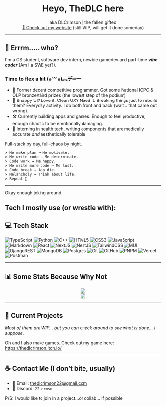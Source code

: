 <h1 align="center">Heyo, TheDLC here</h1>
<p align="center">
  aka DLCrimson | the fallen gifted
  <br/>
  <a href="https://thedlcrimson.vercel.app/">🔗 Check out my website</a> (still WIP, will get it done someday)
</p>

---

## 🗿 Errrm..... who?

I'm a CS student, software dev intern, newbie gamedev and part-time ***vibe coder*** (Am I a SWE yet?).

### Time to flex a bit (๑`^´๑)︻デ═一
- 🧩 Former decent competitive programmer. Got some National ICPC & OLP bronze/third prizes (the lowest step of the podium)
- 🧠 Snappy UI? Love it. Clean UX? Need it. Breaking things just to rebuild them? Everyday activity. I do both front and back (wait... that came out wrong).
- 🛠️ Currently building apps and games. Enough to feel productive, enough chaotic to be emotionally damaging.
- 🏥 Interning in health tech, writing components that are medically accurate *and* aesthetically tolerable

Full-stack by day, full-chaos by night.

```trmnl
> Me make plan → Me motivate.  
> Me write code → Me determinate.  
> Code work → Me happy.  
> Me write more code → Me lust.  
> Code break → App die.  
> Melancholy → Think about life.  
> Repeat 🔁
```
---

Okay enough joking around
## Tech I mostly use (or wrestle with):

## 💻 Tech Stack

![TypeScript](https://img.shields.io/badge/typescript-%23007ACC.svg?style=flat&logo=typescript&logoColor=white)
![Python](https://img.shields.io/badge/python-3670A0?style=flat&logo=python&logoColor=ffdd54)
![C++](https://img.shields.io/badge/c++-%2300599C.svg?style=flat&logo=c%2B%2B&logoColor=white)
![HTML5](https://img.shields.io/badge/html5-%23E34F26.svg?style=flat&logo=html5&logoColor=white)
![CSS3](https://img.shields.io/badge/css3-%231572B6.svg?style=flat&logo=css3&logoColor=white)
![JavaScript](https://img.shields.io/badge/javascript-%23323330.svg?style=flat&logo=javascript&logoColor=%23F7DF1E)
![Markdown](https://img.shields.io/badge/markdown-%23000000.svg?style=flat&logo=markdown&logoColor=white)
![React](https://img.shields.io/badge/react-%2320232a.svg?style=flat&logo=react&logoColor=%2361DAFB)
![NextJS](https://img.shields.io/badge/Next-black?style=flat&logo=next.js&logoColor=white)
![NestJS](https://img.shields.io/badge/NestJS-E0234E?style=flat&logo=nestjs&logoColor=white)
![TailwindCSS](https://img.shields.io/badge/tailwindcss-%2338B2AC.svg?style=flat&logo=tailwind-css&logoColor=white)
![MUI](https://img.shields.io/badge/MUI-007FFF?style=flat&logo=mui&logoColor=white)
![DjangoREST](https://img.shields.io/badge/DJANGO-REST-ff1709?style=flat&logo=django&logoColor=white&color=ff1709&labelColor=gray)
![MongoDB](https://img.shields.io/badge/MongoDB-47A248?style=flat&logo=mongodb&logoColor=white)
![Postgres](https://img.shields.io/badge/postgres-%23316192.svg?style=flat&logo=postgresql&logoColor=white)
![Git](https://img.shields.io/badge/git-%23F05033.svg?style=flat&logo=git&logoColor=white)
![GitHub](https://img.shields.io/badge/github-%23121011.svg?style=flat&logo=github&logoColor=white)
![PNPM](https://img.shields.io/badge/pnpm-%234a4a4a.svg?style=flat&logo=pnpm&logoColor=f69220)
![Vercel](https://img.shields.io/badge/vercel-%23000000.svg?style=flat&logo=vercel&logoColor=white)
![Postman](https://img.shields.io/badge/Postman-FF6C37?style=flat&logo=postman&logoColor=white)

---

## 📊 Some Stats Because Why Not

<p align="center">
  <img src="https://github-readme-streak-stats.herokuapp.com/?user=TheDLCrimson&theme=radical&hide_border=false" />
  <br/>
  <img src="https://github-profile-trophy.vercel.app/?username=TheDLCrimson&theme=radical&no-frame=true&no-bg=false&margin-w=4" />
</p>

---

## 🎯 Current Projects

*Most of them are WIP... but you can check around to see what is done... I suppose.*

Oh and I also make games. Check out my game here: https://thedlcrimson.itch.io/

---

## ☕ Contact Me (I don’t bite, usually)

- 📧 Email: thedlcrimson22@gmail.com  
- 💬 Discord: `22_crmsn`

P/S: I would like to join in a project...or collab... if possible
